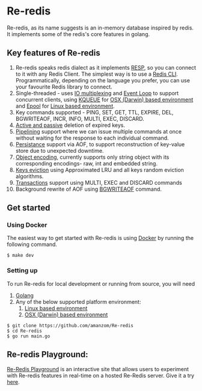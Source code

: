 Re-redis
===

Re-redis, as its name suggests is an in-memory database inspired by redis. It implements some of the redis's core features in golang.

## Key features of Re-redis
1. Re-redis speaks redis dialect as it implements [RESP](https://redis.io/docs/latest/develop/reference/protocol-spec/), so you can connect to it with any Redis Client. The simplest way is to use a [Redis CLI](https://redis.io/docs/manual/cli/). Programmatically, depending on the language you prefer, you can use your favourite Redis library to connect.
2. Single-threaded - uses [IO multiplexing](https://wiki.c2.com/?IoMultiplexing) and [Event Loop](https://en.wikipedia.org/wiki/Event_loop) to support concurrent clients, using [KQUEUE](https://man.freebsd.org/cgi/man.cgi?kqueue) for [OSX (Darwin) based environment](https://en.wikipedia.org/wiki/MacOS) and [Epool](https://en.wikipedia.org/wiki/Epoll#:~:text=epoll%20is%20a%20Linux%20kernel,45%20of%20the%20Linux%20kernel.) for  [Linux based environment](https://en.wikipedia.org/wiki/Comparison_of_Linux_distributions).
3. Key commands supported - PING, SET, GET, TTL, EXPIRE, DEL, BGWRITEAOF, INCR, INFO, MULTI, EXEC, DISCARD.
4. [Active and passive](https://redis.io/docs/latest/commands/expire/#:~:text=How%20Redis%20expires%20keys,will%20never%20be%20accessed%20again.) deletion of expired keys.
5. [Pipelining](https://redis.io/docs/latest/develop/use/pipelining/) support where we can issue multiple commands at once without waiting for the response to each individual command.
6. [Persistance](https://redis.io/docs/latest/operate/oss_and_stack/management/persistence/) support via AOF, to support reconstruction of key-value store due to unexpected downtime.
7. [Object encoding](https://redis.io/docs/latest/commands/object-encoding/), currently supports only string object with its corresponding encodings- raw, int and embedded string.
8. [Keys eviction](https://redis.io/docs/latest/develop/reference/eviction/) using Approximated LRU and all keys random eviction algorithms.
9. [Transactions](https://redis.io/docs/latest/develop/interact/transactions/) support using MULTI, EXEC and DISCARD commands
10. Background rewrite of AOF using [BGWRITEAOF](https://redis.io/docs/latest/commands/bgrewriteaof/) command.

## Get started

### Using Docker

The easiest way to get started with Re-redis is using [Docker](https://www.docker.com/) by running the following command.

```
$ make dev
```

### Setting up

To run Re-redis for local development or running from source, you will need

1. [Golang](https://go.dev/)
2. Any of the below supported platform environment:
    1. [Linux based environment](https://en.wikipedia.org/wiki/Comparison_of_Linux_distributions)
    2. [OSX (Darwin) based environment](https://en.wikipedia.org/wiki/MacOS)

```
$ git clone https://github.com/amanzom/Re-redis
$ cd Re-redis
$ go run main.go
```

## Re-redis Playground:
[Re-Redis Playground](http://15.207.107.93:8083/) is an interactive site that allows users to experiment with Re-redis features in real-time on a hosted Re-Redis server.
Give it a try [here](http://15.207.107.93:8083/).
